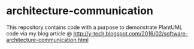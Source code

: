 # architecture-communication
This repository contains code with a purpose to demonstrate PlantUML code via my blog article @ http://y-tech.blogspot.com/2016/02/software-architecture-communication.html
